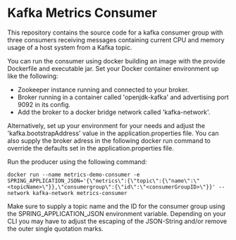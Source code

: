 # Kafka Metrics Consumer
This repository contains the source code for a kafka consumer group with three consumers receiving messages containing current CPU and memory usage of a host system from a Kafka topic.

You can run the consumer using docker building an image with the provide Dockerfile and executable jar.
Set your Docker container environment up like the following:
- Zookeeper instance running and connected to your broker.
- Broker running in a container called 'openjdk-kafka' and advertising port 9092 in its config.
- Add the broker to a docker bridge network called 'kafka-network'.

Alternatively, set up your environment for your needs and adjust the 'kafka.bootstrapAddress' value in the application.properties file.
You can also supply the broker adress in the following docker run command to override the defaults set in the application.properties file.

Run the producer using the following command:
```
docker run --name metrics-demo-consumer -e SPRING_APPLICATION_JSON='{\"metrics\":{\"topic\":{\"name\":\"<topicName>\"}},\"consumergroup\":{\"id\":\"<consumerGroupID>\"}}' --network kafka-network metrics-consumer
```
Make sure to supply a topic name and the ID for the consumer group using the SPRING_APPLICATION_JSON environment variable.
Depending on your CLI you may have to adjust the escaping of the JSON-String and/or remove the outer single quotation marks.
